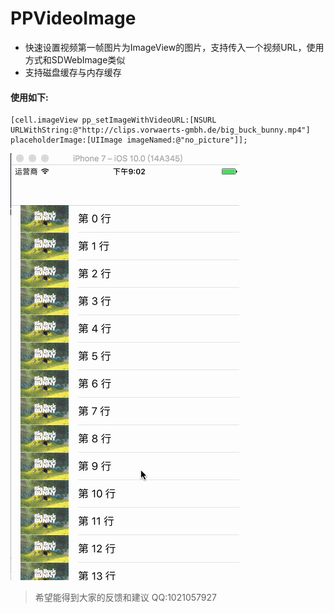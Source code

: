 # PPVideoImage
* 快速设置视频第一帧图片为ImageView的图片，支持传入一个视频URL，使用方式和SDWebImage类似
* 支持磁盘缓存与内存缓存

#### 使用如下: 

```
[cell.imageView pp_setImageWithVideoURL:[NSURL URLWithString:@"http://clips.vorwaerts-gmbh.de/big_buck_bunny.mp4"] placeholderImage:[UIImage imageNamed:@"no_picture"]]; 

 ```
 
 
 ![Aaron Swartz](https://github.com/JungHsu/PPVideoImage/blob/master/videodemo.gif)



> 希望能得到大家的反馈和建议 
> QQ:1021057927
